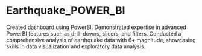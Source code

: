 # Earthquake_POWER_BI
Created dashboard using PowerBI. Demonstrated expertise in advanced PowerBI features such as drill-downs, slicers, and filters. Conducted a comprehensive analysis of earthquake data with 6+ magnitude, showcasing skills in data visualization and exploratory data analysis.
